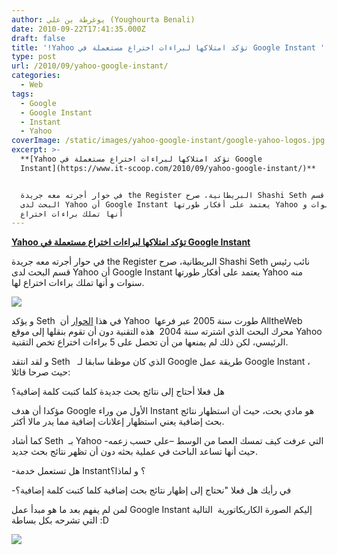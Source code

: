 ```yaml
---
author: يوغرطة بن علي (Youghourta Benali)
date: 2010-09-22T17:41:35.000Z
draft: false
title: '!Yahoo تؤكد امتلاكها لبراءات اختراع مستعملة في Google Instant '
type: post
url: /2010/09/yahoo-google-instant/
categories:
  - Web
tags:
  - Google
  - Google Instant
  - Instant
  - Yahoo
coverImage: /static/images/yahoo-google-instant/google-yahoo-logos.jpg
excerpt: >-
  **[Yahoo تؤكد امتلاكها لبراءات اختراع مستعملة في Google
  Instant](https://www.it-scoop.com/2010/09/yahoo-google-instant/)**


  في حوار أجرته معه جريدة the Register البريطانية، صرح Shashi Seth نائب رئيس قسم
  البحث لدى Yahoo أن Google Instant يعتمد على أفكار طورتها Yahoo منه سنوات و
  أنها تملك براءات اختراع
---
```

**[Yahoo تؤكد امتلاكها لبراءات اختراع مستعملة في Google Instant](https://www.it-scoop.com/2010/09/yahoo-google-instant/)**

في حوار أجرته معه جريدة the Register البريطانية، صرح Shashi Seth نائب رئيس قسم البحث لدى Yahoo أن Google Instant يعتمد على أفكار طورتها Yahoo منه سنوات و أنها تملك براءات اختراع لها.

![](/static/images/yahoo-google-instant/google-yahoo-logos.jpg)

و يؤكد Seth  في هذا [الحوار](http://www.theregister.co.uk/2010/09/20/yahoo_owns_several_patents_on_google_instant/) أن Yahoo  طورت سنة 2005 عبر فرعها AlltheWeb  محرك البحث الذي اشترته سنة 2004  هذه التقنية دون أن تقوم بنقلها إلى موقع Yahoo الرئيسي، لكن ذلك لم يمنعها من أن تحصل على 5 براءات اختراع تخص التقنية.

و لقد انتقد Seth   الذي كان موظفا سابقا لـ Google طريقة عمل Google Instant ، حيث صرحا قائلا:

هل فعلا أحتاج إلى نتائج بحث جديدة كلما كتبت كلمة إضافية؟

مؤكدا أن هدف Google الأول من وراء Instant هو مادي بحت، حيث أن استظهار نتائج بحث إضافية يعني استظهار إعلانات إضافية مما يدر مالا أكثر.

كما أشاد Seth  بـ Yahoo التي عرفت كيف تمسك العصا من الوسط –على حسب زعمه- حيث أنها تساعد الباحث في عملية بحثه دون أن تظهر نتائج بحث جديد.

\-هل تستعمل خدمة Instant؟ و لماذا؟

\-في رأيك هل فعلا "نحتاج إلى إظهار نتائج بحث إضافية كلما كتبت كلمة إضافية؟

لمن لم يفهم بعد ما هو مبدأ عمل Google Instant إليكم الصورة الكاريكاتورية  التالية التي تشرحه بكل بساطة :D

![](/static/images/yahoo-google-instant/bd-google_instant.jpg)
